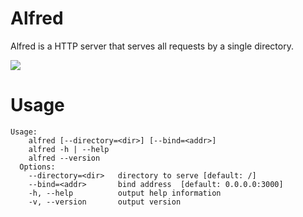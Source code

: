 # Alfred

 Alfred is a HTTP server that serves all requests by a single directory.

 ![](http://i35.tinypic.com/2ueo1w5.png)

# Usage
```
Usage:
    alfred [--directory=<dir>] [--bind=<addr>]
    alfred -h | --help
    alfred --version
  Options:
    --directory=<dir>   directory to serve [default: /]
    --bind=<addr>       bind address  [default: 0.0.0.0:3000]
    -h, --help          output help information
    -v, --version       output version
```